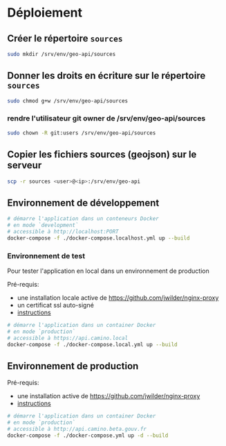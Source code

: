 # Déploiement

## Créer le répertoire `sources`

```bash
sudo mkdir /srv/env/geo-api/sources
```

## Donner les droits en écriture sur le répertoire `sources`

```bash
sudo chmod g+w /srv/env/geo-api/sources
```

### rendre l'utilisateur git owner de /srv/env/geo-api/sources

```bash
sudo chown -R git:users /srv/env/geo-api/sources
```

## Copier les fichiers sources (geojson) sur le serveur

```bash
scp -r sources <user>@<ip>:/srv/env/geo-api
```

## Environnement de développement

```bash
# démarre l'application dans un conteneurs Docker
# en mode `development`
# accessible à http://localhost:PORT
docker-compose -f ./docker-compose.localhost.yml up --build
```

### Environnement de test

Pour tester l'application en local dans un environnement de production

Pré-requis:

- une installation locale active de https://github.com/jwilder/nginx-proxy
- un certificat ssl auto-signé
- [instructions](https://medium.com/@francoisromain/set-a-local-web-development-environment-with-custom-urls-and-https-3fbe91d2eaf0)

```bash
# démarre l'application dans un container Docker
# en mode `production`
# accessible à https://api.camino.local
docker-compose -f ./docker-compose.local.yml up --build
```

## Environnement de production

Pré-requis:

- une installation active de https://github.com/jwilder/nginx-proxy
- [instructions](https://medium.com/@francoisromain/host-multiple-websites-with-https-inside-docker-containers-on-a-single-server-18467484ab95)

```bash
# démarre l'application dans un container Docker
# en mode `production`
# accessible à http://api.camino.beta.gouv.fr
docker-compose -f ./docker-compose.yml up -d --build
```
